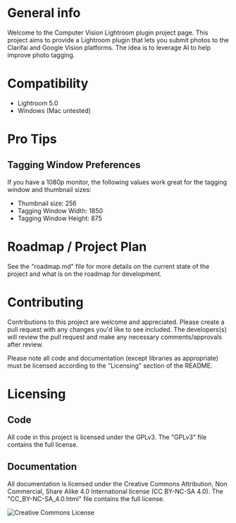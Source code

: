 # General info
Welcome to the Computer Vision Lightroom plugin project page. This project aims to provide a Lightroom plugin that lets you submit photos to the Clarifai and Google Vision platforms. The idea is to leverage AI to help improve photo tagging.

# Compatibility
- Lightroom 5.0
- Windows (Mac untested)

# Pro Tips
## Tagging Window Preferences
If you have a 1080p monitor, the following values work great for the tagging window and thumbnail sizes:

- Thumbnail size: 256
- Tagging Window Width: 1850
- Tagging Window Height: 875

# Roadmap / Project Plan
See the "roadmap.md" file for more details on the current state of the project and what is on the roadmap for development.

# Contributing
Contributions to this project are welcome and appreciated. Please create a pull request with any changes you'd like to see included. The developers(s) will review the pull request and make any necessary comments/approvals after review.

Please note all code and documentation (except libraries as appropriate) must be licensed according to the "Licensing" section of the README.

# Licensing
## Code
All code in this project is licensed under the GPLv3. The "GPLv3" file contains the full license.
## Documentation
All documentation is licensed under the Creative Commons Attribution, Non Commercial, Share Alike 4.0 International license (CC BY-NC-SA 4.0). The "CC_BY-NC-SA_4.0.html" file contains the full license.


![Creative Commons License](https://i.creativecommons.org/l/by-nc-sa/4.0/88x31.png)
